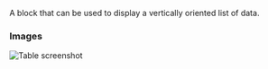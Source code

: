A block that can be used to display a vertically oriented list of data.

### Images

![Table screenshot](https://gitlab.com/appsemble/appsemble/-/raw/0.21.1/config/assets/list.png)
